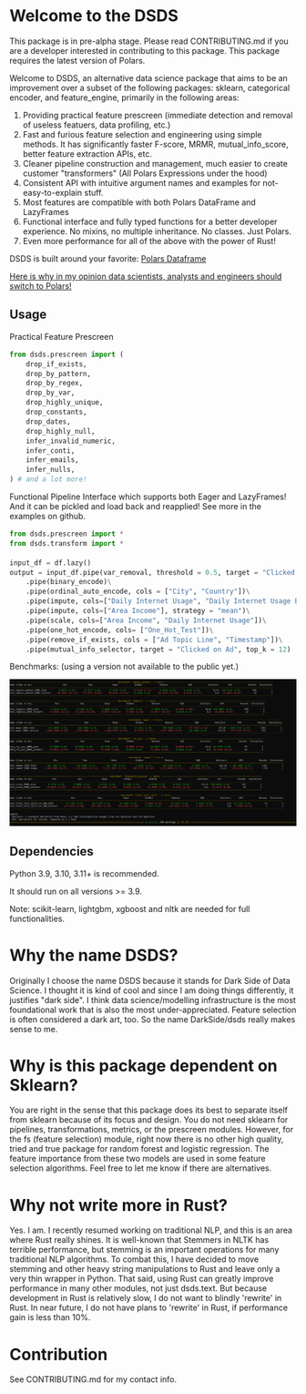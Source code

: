 # Welcome to the DSDS

This package is in pre-alpha stage. Please read CONTRIBUTING.md if you are a developer interested in contributing to this package. This package requires the latest version of Polars.

Welcome to DSDS, an alternative data science package that aims to be an improvement over a subset of the following packages: sklearn, categorical encoder, and feature_engine, primarily in the following areas:

1. Providing practical feature prescreen (immediate detection and removal of useless featuers, data profiling, etc.)
2. Fast and furious feature selection and engineering using simple methods. It has significantly faster F-score, MRMR, mutual_info_score, better feature extraction APIs, etc.
3. Cleaner pipeline construction and management, much easier to create customer "transformers" (All Polars Expressions under the hood)
4. Consistent API with intuitive argument names and examples for not-easy-to-explain stuff.
5. Most features are compatible with both Polars DataFrame and LazyFrames
6. Functional interface and fully typed functions for a better developer experience. No mixins, no multiple inheritance. No classes. Just Polars.
7. Even more performance for all of the above with the power of Rust!

DSDS is built around your favorite: [Polars Dataframe](https://github.com/pola-rs/polars)

[Here is why in my opinion data scientists, analysts and engineers should switch to Polars!](https://medium.com/@tq9695/all-that-polars-that-make-you-forget-pandas-3dc0fdfaefbe)

## Usage

Practical Feature Prescreen
```python
from dsds.prescreen import (
    drop_if_exists,
    drop_by_pattern,
    drop_by_regex,
    drop_by_var,
    drop_highly_unique,
    drop_constants,
    drop_dates,
    drop_highly_null,
    infer_invalid_numeric,
    infer_conti,
    infer_emails,
    infer_nulls,
) # and a lot more!

```

Functional Pipeline Interface which supports both Eager and LazyFrames! And it can be pickled and load back and reapplied! See more in the examples on github.

```python
from dsds.prescreen import *
from dsds.transform import *

input_df = df.lazy()
output = input_df.pipe(var_removal, threshold = 0.5, target = "Clicked on Ad")\
    .pipe(binary_encode)\
    .pipe(ordinal_auto_encode, cols = ["City", "Country"])\
    .pipe(impute, cols=["Daily Internet Usage", "Daily Internet Usage Band", "Area Income Band"], strategy="median")\
    .pipe(impute, cols=["Area Income"], strategy = "mean")\
    .pipe(scale, cols=["Area Income", "Daily Internet Usage"])\
    .pipe(one_hot_encode, cols= ["One_Hot_Test"])\
    .pipe(remove_if_exists, cols = ["Ad Topic Line", "Timestamp"])\
    .pipe(mutual_info_selector, target = "Clicked on Ad", top_k = 12)
```

Benchmarks: (using a version not available to the public yet.)

![Screenshot](./pics/benches.PNG)


## Dependencies

Python 3.9, 3.10, 3.11+ is recommended.

It should run on all versions >= 3.9.

Note: scikit-learn, lightgbm, xgboost and nltk are needed for full functionalities. 


# Why the name DSDS?

Originally I choose the name DSDS because it stands for Dark Side of Data Science. I thought it is kind of cool and since I am doing things differently, it justifies "dark side". I think data science/modelling infrastructure is the most foundational work that is also the most under-appreciated. Feature selection is often considered a dark art, too. So the name DarkSide/dsds really makes sense to me.

# Why is this package dependent on Sklearn?

You are right in the sense that this package does its best to separate itself from sklearn because of its focus and design. You do not need sklearn for pipelines, transformations, metrics, or the prescreen modules. However, for the fs (feature selection) module, right now there is no other high quality, tried and true package for random forest and logistic regression. The feature importance from these two models are used in some feature selection algorithms. Feel free to let me know if there are alternatives.

# Why not write more in Rust?

Yes. I am. I recently resumed working on traditional NLP, and this is an area where Rust really shines. It is well-known that Stemmers in NLTK has terrible performance, but stemming is an important operations for many traditional NLP algorithms. To combat this, I have decided to move stemming and other heavy string manipulations to Rust and leave only a very thin wrapper in Python. That said, using Rust can greatly improve performance in many other modules, not just dsds.text. But because development in Rust is relatively slow, I do not want to blindly 'rewrite' in Rust. In near future, I do not have plans to 'rewrite' in Rust, if performance gain is less than 10%.

# Contribution

See CONTRIBUTING.md for my contact info.